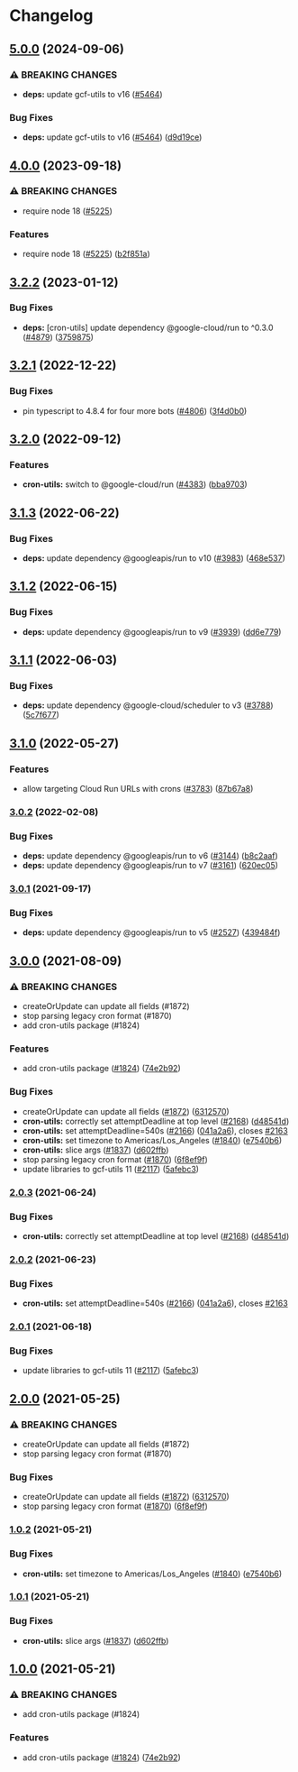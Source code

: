 # Changelog

## [5.0.0](https://github.com/googleapis/repo-automation-bots/compare/cron-utils-v4.0.0...cron-utils-v5.0.0) (2024-09-06)


### ⚠ BREAKING CHANGES

* **deps:** update gcf-utils to v16 ([#5464](https://github.com/googleapis/repo-automation-bots/issues/5464))

### Bug Fixes

* **deps:** update gcf-utils to v16 ([#5464](https://github.com/googleapis/repo-automation-bots/issues/5464)) ([d9d19ce](https://github.com/googleapis/repo-automation-bots/commit/d9d19ce7a46c7b605ce46dc489c05c16bd8d7c9b))

## [4.0.0](https://github.com/googleapis/repo-automation-bots/compare/cron-utils-v3.2.2...cron-utils-v4.0.0) (2023-09-18)


### ⚠ BREAKING CHANGES

* require node 18 ([#5225](https://github.com/googleapis/repo-automation-bots/issues/5225))

### Features

* require node 18 ([#5225](https://github.com/googleapis/repo-automation-bots/issues/5225)) ([b2f851a](https://github.com/googleapis/repo-automation-bots/commit/b2f851a741d191719f2e3840b09e4230de9826f9))

## [3.2.2](https://github.com/googleapis/repo-automation-bots/compare/cron-utils-v3.2.1...cron-utils-v3.2.2) (2023-01-12)


### Bug Fixes

* **deps:** [cron-utils] update dependency @google-cloud/run to ^0.3.0 ([#4879](https://github.com/googleapis/repo-automation-bots/issues/4879)) ([3759875](https://github.com/googleapis/repo-automation-bots/commit/37598753143364d6a159fbad01bd518a7be83962))

## [3.2.1](https://github.com/googleapis/repo-automation-bots/compare/cron-utils-v3.2.0...cron-utils-v3.2.1) (2022-12-22)


### Bug Fixes

* pin typescript to 4.8.4 for four more bots ([#4806](https://github.com/googleapis/repo-automation-bots/issues/4806)) ([3f4d0b0](https://github.com/googleapis/repo-automation-bots/commit/3f4d0b03c14a80460d4269e174a3613454c7c530))

## [3.2.0](https://github.com/googleapis/repo-automation-bots/compare/cron-utils-v3.1.3...cron-utils-v3.2.0) (2022-09-12)


### Features

* **cron-utils:** switch to @google-cloud/run ([#4383](https://github.com/googleapis/repo-automation-bots/issues/4383)) ([bba9703](https://github.com/googleapis/repo-automation-bots/commit/bba97031e2b7004ccc79fb025ecfbf9474ec818a))

## [3.1.3](https://github.com/googleapis/repo-automation-bots/compare/cron-utils-v3.1.2...cron-utils-v3.1.3) (2022-06-22)


### Bug Fixes

* **deps:** update dependency @googleapis/run to v10 ([#3983](https://github.com/googleapis/repo-automation-bots/issues/3983)) ([468e537](https://github.com/googleapis/repo-automation-bots/commit/468e537e838d302465ce1d3de534e3168e1f08b6))

## [3.1.2](https://github.com/googleapis/repo-automation-bots/compare/cron-utils-v3.1.1...cron-utils-v3.1.2) (2022-06-15)


### Bug Fixes

* **deps:** update dependency @googleapis/run to v9 ([#3939](https://github.com/googleapis/repo-automation-bots/issues/3939)) ([dd6e779](https://github.com/googleapis/repo-automation-bots/commit/dd6e779509fd242a181897bd506ef8d1226c9e5e))

## [3.1.1](https://github.com/googleapis/repo-automation-bots/compare/cron-utils-v3.1.0...cron-utils-v3.1.1) (2022-06-03)


### Bug Fixes

* **deps:** update dependency @google-cloud/scheduler to v3 ([#3788](https://github.com/googleapis/repo-automation-bots/issues/3788)) ([5c7f677](https://github.com/googleapis/repo-automation-bots/commit/5c7f677bc45fe758833e0506a6e30d4c5c637cd5))

## [3.1.0](https://github.com/googleapis/repo-automation-bots/compare/cron-utils-v3.0.2...cron-utils-v3.1.0) (2022-05-27)


### Features

* allow targeting Cloud Run URLs with crons ([#3783](https://github.com/googleapis/repo-automation-bots/issues/3783)) ([87b67a8](https://github.com/googleapis/repo-automation-bots/commit/87b67a8f7eda65514a2c6f15367cc490140a5d12))

### [3.0.2](https://github.com/googleapis/repo-automation-bots/compare/cron-utils-v3.0.1...cron-utils-v3.0.2) (2022-02-08)


### Bug Fixes

* **deps:** update dependency @googleapis/run to v6 ([#3144](https://github.com/googleapis/repo-automation-bots/issues/3144)) ([b8c2aaf](https://github.com/googleapis/repo-automation-bots/commit/b8c2aaf89d137b3581448d77dfd68081f58b6ee2))
* **deps:** update dependency @googleapis/run to v7 ([#3161](https://github.com/googleapis/repo-automation-bots/issues/3161)) ([620ec05](https://github.com/googleapis/repo-automation-bots/commit/620ec05b6078f95232fa14438317b24b590671b2))

### [3.0.1](https://www.github.com/googleapis/repo-automation-bots/compare/cron-utils-v3.0.0...cron-utils-v3.0.1) (2021-09-17)


### Bug Fixes

* **deps:** update dependency @googleapis/run to v5 ([#2527](https://www.github.com/googleapis/repo-automation-bots/issues/2527)) ([439484f](https://www.github.com/googleapis/repo-automation-bots/commit/439484fbf9fdb2545581472e5e88aa7c5bc8f0d9))

## [3.0.0](https://www.github.com/googleapis/repo-automation-bots/compare/cron-utils-v2.0.3...cron-utils-v3.0.0) (2021-08-09)


### ⚠ BREAKING CHANGES

* createOrUpdate can update all fields (#1872)
* stop parsing legacy cron format (#1870)
* add cron-utils package (#1824)

### Features

* add cron-utils package ([#1824](https://www.github.com/googleapis/repo-automation-bots/issues/1824)) ([74e2b92](https://www.github.com/googleapis/repo-automation-bots/commit/74e2b92aa92cfb368c66566844b29680b126e444))


### Bug Fixes

* createOrUpdate can update all fields ([#1872](https://www.github.com/googleapis/repo-automation-bots/issues/1872)) ([6312570](https://www.github.com/googleapis/repo-automation-bots/commit/6312570a7a13fe8a05be6db26288548de7b09dd6))
* **cron-utils:** correctly set attemptDeadline at top level ([#2168](https://www.github.com/googleapis/repo-automation-bots/issues/2168)) ([d48541d](https://www.github.com/googleapis/repo-automation-bots/commit/d48541de989e17fbda2530712b5472a1b617d16d))
* **cron-utils:** set attemptDeadline=540s ([#2166](https://www.github.com/googleapis/repo-automation-bots/issues/2166)) ([041a2a6](https://www.github.com/googleapis/repo-automation-bots/commit/041a2a62e64fc4f4914b39efcec43ca1b9a82449)), closes [#2163](https://www.github.com/googleapis/repo-automation-bots/issues/2163)
* **cron-utils:** set timezone to Americas/Los_Angeles ([#1840](https://www.github.com/googleapis/repo-automation-bots/issues/1840)) ([e7540b6](https://www.github.com/googleapis/repo-automation-bots/commit/e7540b6539c2ea7d40a7c9e94c4c02b917066506))
* **cron-utils:** slice args ([#1837](https://www.github.com/googleapis/repo-automation-bots/issues/1837)) ([d602ffb](https://www.github.com/googleapis/repo-automation-bots/commit/d602ffbf7e2923d897297a7892920cf4c9cb816f))
* stop parsing legacy cron format ([#1870](https://www.github.com/googleapis/repo-automation-bots/issues/1870)) ([6f8ef9f](https://www.github.com/googleapis/repo-automation-bots/commit/6f8ef9fbd9b2e57ca5e54a5ea2c16e84e1f8ad11))
* update libraries to gcf-utils 11 ([#2117](https://www.github.com/googleapis/repo-automation-bots/issues/2117)) ([5afebc3](https://www.github.com/googleapis/repo-automation-bots/commit/5afebc3781cd511a5fc6cd4485c2b002fcacacb4))

### [2.0.3](https://www.github.com/googleapis/repo-automation-bots/compare/cron-utils-v2.0.2...cron-utils-v2.0.3) (2021-06-24)


### Bug Fixes

* **cron-utils:** correctly set attemptDeadline at top level ([#2168](https://www.github.com/googleapis/repo-automation-bots/issues/2168)) ([d48541d](https://www.github.com/googleapis/repo-automation-bots/commit/d48541de989e17fbda2530712b5472a1b617d16d))

### [2.0.2](https://www.github.com/googleapis/repo-automation-bots/compare/cron-utils-v2.0.1...cron-utils-v2.0.2) (2021-06-23)


### Bug Fixes

* **cron-utils:** set attemptDeadline=540s ([#2166](https://www.github.com/googleapis/repo-automation-bots/issues/2166)) ([041a2a6](https://www.github.com/googleapis/repo-automation-bots/commit/041a2a62e64fc4f4914b39efcec43ca1b9a82449)), closes [#2163](https://www.github.com/googleapis/repo-automation-bots/issues/2163)

### [2.0.1](https://www.github.com/googleapis/repo-automation-bots/compare/cron-utils-v2.0.0...cron-utils-v2.0.1) (2021-06-18)


### Bug Fixes

* update libraries to gcf-utils 11 ([#2117](https://www.github.com/googleapis/repo-automation-bots/issues/2117)) ([5afebc3](https://www.github.com/googleapis/repo-automation-bots/commit/5afebc3781cd511a5fc6cd4485c2b002fcacacb4))

## [2.0.0](https://www.github.com/googleapis/repo-automation-bots/compare/cron-utils-v1.0.2...cron-utils-v2.0.0) (2021-05-25)


### ⚠ BREAKING CHANGES

* createOrUpdate can update all fields (#1872)
* stop parsing legacy cron format (#1870)

### Bug Fixes

* createOrUpdate can update all fields ([#1872](https://www.github.com/googleapis/repo-automation-bots/issues/1872)) ([6312570](https://www.github.com/googleapis/repo-automation-bots/commit/6312570a7a13fe8a05be6db26288548de7b09dd6))
* stop parsing legacy cron format ([#1870](https://www.github.com/googleapis/repo-automation-bots/issues/1870)) ([6f8ef9f](https://www.github.com/googleapis/repo-automation-bots/commit/6f8ef9fbd9b2e57ca5e54a5ea2c16e84e1f8ad11))

### [1.0.2](https://www.github.com/googleapis/repo-automation-bots/compare/cron-utils-v1.0.1...cron-utils-v1.0.2) (2021-05-21)


### Bug Fixes

* **cron-utils:** set timezone to Americas/Los_Angeles ([#1840](https://www.github.com/googleapis/repo-automation-bots/issues/1840)) ([e7540b6](https://www.github.com/googleapis/repo-automation-bots/commit/e7540b6539c2ea7d40a7c9e94c4c02b917066506))

### [1.0.1](https://www.github.com/googleapis/repo-automation-bots/compare/cron-utils-v1.0.0...cron-utils-v1.0.1) (2021-05-21)


### Bug Fixes

* **cron-utils:** slice args ([#1837](https://www.github.com/googleapis/repo-automation-bots/issues/1837)) ([d602ffb](https://www.github.com/googleapis/repo-automation-bots/commit/d602ffbf7e2923d897297a7892920cf4c9cb816f))

## [1.0.0](https://www.github.com/googleapis/repo-automation-bots/compare/cron-utils-v0.1.0...cron-utils-v1.0.0) (2021-05-21)


### ⚠ BREAKING CHANGES

* add cron-utils package (#1824)

### Features

* add cron-utils package ([#1824](https://www.github.com/googleapis/repo-automation-bots/issues/1824)) ([74e2b92](https://www.github.com/googleapis/repo-automation-bots/commit/74e2b92aa92cfb368c66566844b29680b126e444))
